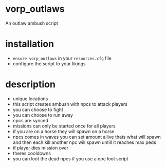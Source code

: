 # vorp_outlaws
An outlaw ambush script

# installation
- `ensure vorp_outlaws` in your `resources.cfg` file
- configure the script to your likings

# description
- unique locations
- this script  creates ambush with npcs to attack players
- you can choose to fight 
- you can choose to run away
- npcs are synced
- missions can only be started once for all players
- if you are on a horse they will spawn on a horse
- npcs comes in waves you can set amount aliive thats what will spawn and then each kill another npc will spawn untill it reaches max peds
- if player dies mission over 
- theres cooldowns 
- you can loot the dead npcs if you use a npc loot script


